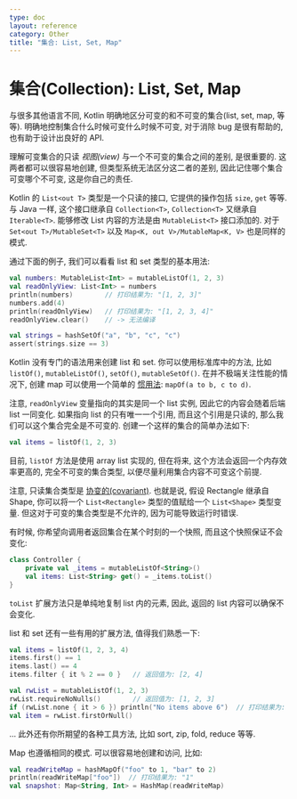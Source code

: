 ```yaml
---
type: doc
layout: reference
category: Other
title: "集合: List, Set, Map"
---
```


# 集合(Collection): List, Set, Map

与很多其他语言不同, Kotlin 明确地区分可变的和不可变的集合(list, set, map, 等等). 明确地控制集合什么时候可变什么时候不可变, 对于消除 bug 是很有帮助的, 也有助于设计出良好的 API.

理解可变集合的只读 _视图(view)_ 与一个不可变的集合之间的差别, 是很重要的. 这两者都可以很容易地创建, 但类型系统无法区分这二者的差别, 因此记住哪个集合可变哪个不可变, 这是你自己的责任.

Kotlin 的 `List<out T>` 类型是一个只读的接口, 它提供的操作包括 `size`, `get` 等等. 与 Java 一样, 这个接口继承自 `Collection<T>`,  `Collection<T>` 又继承自 `Iterable<T>`. 能够修改 List 内容的方法是由 `MutableList<T>` 接口添加的. 对于 `Set<out T>/MutableSet<T>` 以及 `Map<K, out V>/MutableMap<K, V>` 也是同样的模式.

通过下面的例子, 我们可以看看 list 和 set 类型的基本用法:

``` kotlin
val numbers: MutableList<Int> = mutableListOf(1, 2, 3)
val readOnlyView: List<Int> = numbers
println(numbers)        // 打印结果为: "[1, 2, 3]"
numbers.add(4)
println(readOnlyView)   // 打印结果为: "[1, 2, 3, 4]"
readOnlyView.clear()    // -> 无法编译

val strings = hashSetOf("a", "b", "c", "c")
assert(strings.size == 3)
```

Kotlin 没有专门的语法用来创建 list 和 set. 你可以使用标准库中的方法, 比如 `listOf()`, `mutableListOf()`, `setOf()`, `mutableSetOf()`.
在并不极端关注性能的情况下, 创建 map 可以使用一个简单的 [惯用法](idioms.html#read-only-map): `mapOf(a to b, c to d)`.

注意, `readOnlyView` 变量指向的其实是同一个 list 实例, 因此它的内容会随着后端 list 一同变化. 如果指向 list 的只有唯一一个引用,  而且这个引用是只读的, 那么我们可以这个集合完全是不可变的. 创建一个这样的集合的简单办法如下:

``` kotlin
val items = listOf(1, 2, 3)
```

目前, `listOf` 方法是使用 array list 实现的, 但在将来, 这个方法会返回一个内存效率更高的, 完全不可变的集合类型, 以便尽量利用集合内容不可变这个前提.

注意, 只读集合类型是 [协变的(covariant)](generics.html#variance). 也就是说, 假设 Rectangle 继承自 Shape, 你可以将一个 `List<Rectangle>` 类型的值赋给一个 `List<Shape>` 类型变量. 但这对于可变的集合类型是不允许的, 因为可能导致运行时错误.

有时候, 你希望向调用者返回集合在某个时刻的一个快照, 而且这个快照保证不会变化:

``` kotlin
class Controller {
    private val _items = mutableListOf<String>()
    val items: List<String> get() = _items.toList()
}
```

`toList` 扩展方法只是单纯地复制 list 内的元素, 因此, 返回的 list 内容可以确保不会变化.

list 和 set 还有一些有用的扩展方法, 值得我们熟悉一下:

``` kotlin
val items = listOf(1, 2, 3, 4)
items.first() == 1
items.last() == 4
items.filter { it % 2 == 0 }   // 返回值为: [2, 4]

val rwList = mutableListOf(1, 2, 3)
rwList.requireNoNulls()        // 返回值为: [1, 2, 3]
if (rwList.none { it > 6 }) println("No items above 6")  // 打印结果为: "No items above 6"
val item = rwList.firstOrNull()
```

... 此外还有你所期望的各种工具方法, 比如 sort, zip, fold, reduce 等等.

Map 也遵循相同的模式. 可以很容易地创建和访问, 比如:

``` kotlin
val readWriteMap = hashMapOf("foo" to 1, "bar" to 2)
println(readWriteMap["foo"])  // 打印结果为: "1"
val snapshot: Map<String, Int> = HashMap(readWriteMap)
```
